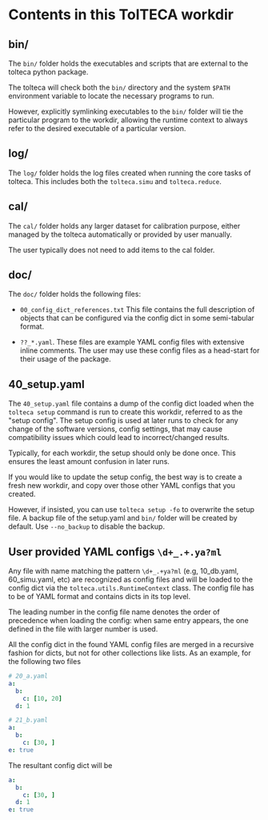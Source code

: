 # Contents in this TolTECA workdir

## bin/

The `bin/` folder holds the executables and scripts that are external
to the tolteca python package.

The tolteca will check both the `bin/` directory and the system `$PATH`
environment variable to locate the necessary programs to run.

However, explicitly symlinking executables to the `bin/` folder will
tie the particular program to the workdir, allowing the runtime context
to always refer to the desired executable of a particular version.


## log/

The `log/` folder holds the log files created when running the core
tasks of tolteca. This includes both the `tolteca.simu` and `tolteca.reduce`.


## cal/

The `cal/` folder holds any larger dataset for calibration purpose, either
managed by the tolteca automatically or provided by user manually.

The user typically does not need to add items to the cal folder.

## doc/

The `doc/` folder holds the following files:

* `00_config_dict_references.txt` This file contains the full description
  of objects that can be configured via the config dict in some semi-tabular
  format.

* `??_*.yaml`. These files are example YAML config files with extensive
  inline comments. The user may use these config files as a head-start for
  their usage of the package.
 
## 40_setup.yaml

The `40_setup.yaml` file contains a dump of the config dict loaded when the
`tolteca setup` command is run to create this workdir, referred to as
the "setup config". The setup config is used at later runs to check for
any change of the software versions, config settings, that may cause
compatibility issues which could lead to incorrect/changed results.

Typically, for each workdir, the setup should only be done once. This ensures
the least amount confusion in later runs.

If you would like to update the setup config, the best way is to create a
fresh new workdir, and copy over those other YAML configs that you created.

However, if insisted, you can use `tolteca setup -fo` to overwrite the setup
file. A backup file of the setup.yaml and `bin/` folder will be created by
default. Use `--no_backup` to disable the backup.

## User provided YAML configs `\d+_.+.ya?ml`

Any file with name matching the pattern `\d+_.+ya?ml` (e.g, 10_db.yaml,
60_simu.yaml, etc) are recognized as
config files and will be loaded to the config dict via the
`tolteca.utils.RuntimeContext` class. The config file has to be of YAML
format and contains dicts in its top level.

The leading number in the config file name denotes the order of precedence
when loading the config: when same entry appears, the one defined in the
file with larger number is used.

All the config dict in the found YAML config files are merged in a
recursive fashion for dicts, but not for other collections like lists.
As an example, for the following two files

```yaml
# 20_a.yaml
a:
  b:
    c: [10, 20]
  d: 1
```

```yaml
# 21_b.yaml
a:
  b:
    c: [30, ]
e: true
```

The resultant config dict will be

```yaml
a:
  b:
    c: [30, ]
  d: 1
e: true
```
